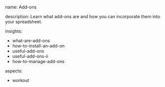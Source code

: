 name: Add-ons

description: Learn what add-ons are and how you can incorporate them into your spreadsheet.

insights:
  - what-are-add-ons
  - how-to-install-an-add-on
  - useful-add-ons
  - useful-add-ons-ii
  - how-to-manage-add-ons

aspects:
  - workout